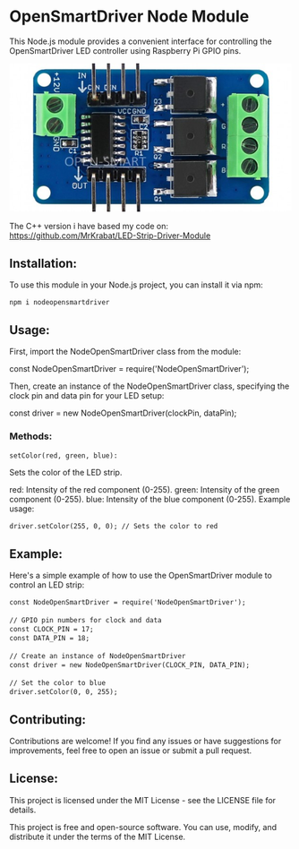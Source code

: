 # OpenSmartDriver Node Module

This Node.js module provides a convenient interface for controlling the OpenSmartDriver LED controller using Raspberry Pi GPIO pins.

![Alt text](https://github.com/blindxfish/NodeOpenSmartDriver/blob/master/OS-P9813LEDDRIVERSCREW_1-600x315w.jpg)

The C++ version i have based my code on: 
https://github.com/MrKrabat/LED-Strip-Driver-Module

## Installation:

To use this module in your Node.js project, you can install it via npm:
```
npm i nodeopensmartdriver
```
## Usage:

First, import the NodeOpenSmartDriver class from the module:

const NodeOpenSmartDriver = require('NodeOpenSmartDriver');

Then, create an instance of the NodeOpenSmartDriver class, specifying the clock pin and data pin for your LED setup:

const driver = new NodeOpenSmartDriver(clockPin, dataPin);

### Methods:
```
setColor(red, green, blue):
```
Sets the color of the LED strip.

red: Intensity of the red component (0-255).
green: Intensity of the green component (0-255).
blue: Intensity of the blue component (0-255).
Example usage:
```
driver.setColor(255, 0, 0); // Sets the color to red
```
## Example:

Here's a simple example of how to use the OpenSmartDriver module to control an LED strip:
```
const NodeOpenSmartDriver = require('NodeOpenSmartDriver');

// GPIO pin numbers for clock and data
const CLOCK_PIN = 17;
const DATA_PIN = 18;

// Create an instance of NodeOpenSmartDriver
const driver = new NodeOpenSmartDriver(CLOCK_PIN, DATA_PIN);

// Set the color to blue
driver.setColor(0, 0, 255);
```
## Contributing:

Contributions are welcome! If you find any issues or have suggestions for improvements, feel free to open an issue or submit a pull request.

## License:

This project is licensed under the MIT License - see the LICENSE file for details.

This project is free and open-source software. You can use, modify, and distribute it under the terms of the MIT License.
